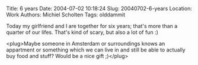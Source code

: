 Title: 6 years
Date: 2004-07-02 10:18:24
Slug: 20040702-6-years
Location: Work
Authors: Michiel Scholten
Tags: olddammit

<p>Today my girlfriend and I are together for six years; that's more than a quarter of our lifes. That's kind of scary, but also a lot of fun :)</p>
<p>&lt;plug&gt;Maybe someone in Amsterdam or surroundings knows an appartment or something which we can live in and still be able to actually buy food and stuff? Would be a nice gift ;)&lt;/plug&gt;</p>
